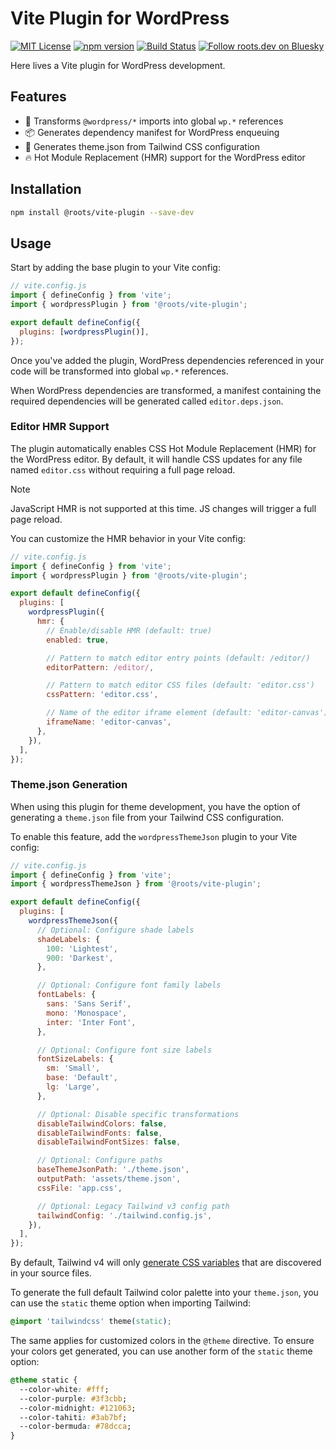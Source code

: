 # Vite Plugin for WordPress

<a href="https://github.com/roots/vite-plugin/blob/main/LICENSE.md"><img alt="MIT License" src="https://img.shields.io/github/license/roots/vite-plugin?color=%23525ddc&style=flat-square"></a>
<a href="https://www.npmjs.com/package/@roots/vite-plugin"><img alt="npm version" src="https://img.shields.io/npm/v/@roots/vite-plugin.svg?color=%23525ddc&style=flat-square"></a>
<a href="https://github.com/roots/vite-plugin/actions/workflows/tests.yml"><img alt="Build Status" src="https://img.shields.io/github/actions/workflow/status/roots/vite-plugin/tests.yml?color=%23525ddc&style=flat-square"></a>
<a href="https://bsky.app/profile/roots.dev"><img alt="Follow roots.dev on Bluesky" src="https://img.shields.io/badge/follow-@roots.dev-0085ff?logo=bluesky&style=flat-square"></a>

Here lives a Vite plugin for WordPress development.

## Features

- 🔄 Transforms `@wordpress/*` imports into global `wp.*` references
- 📦 Generates dependency manifest for WordPress enqueuing
- 🎨 Generates theme.json from Tailwind CSS configuration
- 🔥 Hot Module Replacement (HMR) support for the WordPress editor

## Installation

```bash
npm install @roots/vite-plugin --save-dev
```

## Usage

Start by adding the base plugin to your Vite config:

```js
// vite.config.js
import { defineConfig } from 'vite';
import { wordpressPlugin } from '@roots/vite-plugin';

export default defineConfig({
  plugins: [wordpressPlugin()],
});
```

Once you've added the plugin, WordPress dependencies referenced in your code will be transformed into global `wp.*` references.

When WordPress dependencies are transformed, a manifest containing the required dependencies will be generated called `editor.deps.json`.

### Editor HMR Support

The plugin automatically enables CSS Hot Module Replacement (HMR) for the WordPress editor. By default, it will handle CSS updates for any file named `editor.css` without requiring a full page reload.

> [!NOTE]
> JavaScript HMR is not supported at this time. JS changes will trigger a full page reload.

You can customize the HMR behavior in your Vite config:

```js
// vite.config.js
import { defineConfig } from 'vite';
import { wordpressPlugin } from '@roots/vite-plugin';

export default defineConfig({
  plugins: [
    wordpressPlugin({
      hmr: {
        // Enable/disable HMR (default: true)
        enabled: true,

        // Pattern to match editor entry points (default: /editor/)
        editorPattern: /editor/,

        // Pattern to match editor CSS files (default: 'editor.css')
        cssPattern: 'editor.css',

        // Name of the editor iframe element (default: 'editor-canvas')
        iframeName: 'editor-canvas',
      },
    }),
  ],
});
```

### Theme.json Generation

When using this plugin for theme development, you have the option of generating a `theme.json` file from your Tailwind CSS configuration.

To enable this feature, add the `wordpressThemeJson` plugin to your Vite config:

```js
// vite.config.js
import { defineConfig } from 'vite';
import { wordpressThemeJson } from '@roots/vite-plugin';

export default defineConfig({
  plugins: [
    wordpressThemeJson({
      // Optional: Configure shade labels
      shadeLabels: {
        100: 'Lightest',
        900: 'Darkest',
      },

      // Optional: Configure font family labels
      fontLabels: {
        sans: 'Sans Serif',
        mono: 'Monospace',
        inter: 'Inter Font',
      },

      // Optional: Configure font size labels
      fontSizeLabels: {
        sm: 'Small',
        base: 'Default',
        lg: 'Large',
      },

      // Optional: Disable specific transformations
      disableTailwindColors: false,
      disableTailwindFonts: false,
      disableTailwindFontSizes: false,

      // Optional: Configure paths
      baseThemeJsonPath: './theme.json',
      outputPath: 'assets/theme.json',
      cssFile: 'app.css',

      // Optional: Legacy Tailwind v3 config path
      tailwindConfig: './tailwind.config.js',
    }),
  ],
});
```

By default, Tailwind v4 will only [generate CSS variables](https://tailwindcss.com/docs/theme#generating-all-css-variables) that are discovered in your source files.

To generate the full default Tailwind color palette into your `theme.json`, you can use the `static` theme option when importing Tailwind:

```css
@import 'tailwindcss' theme(static);
```

The same applies for customized colors in the `@theme` directive. To ensure your colors get generated, you can use another form of the `static` theme option:

```css
@theme static {
  --color-white: #fff;
  --color-purple: #3f3cbb;
  --color-midnight: #121063;
  --color-tahiti: #3ab7bf;
  --color-bermuda: #78dcca;
}
```
